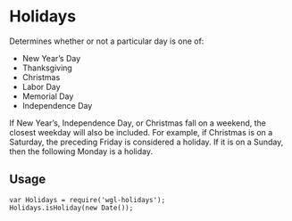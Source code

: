# Holidays

Determines whether or not a particular day is one of:

* New Year’s Day
* Thanksgiving
* Christmas
* Labor Day
* Memorial Day
* Independence Day

If New Year’s, Independence Day, or Christmas fall on a weekend, the closest weekday will also be included. For example, if Christmas is on a Saturday, the preceding Friday is considered a holiday. If it is on a Sunday, then the following Monday is a holiday.

## Usage

```
var Holidays = require('wgl-holidays');
Holidays.isHoliday(new Date());
```
